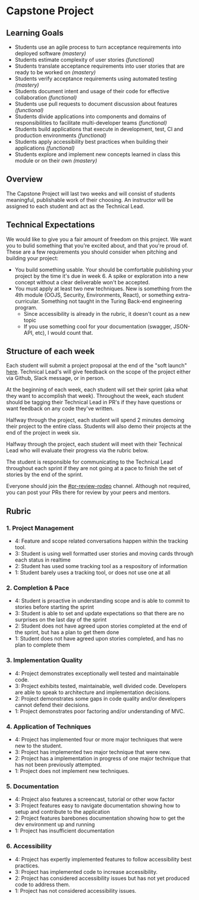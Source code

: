 Capstone Project
==============

Learning Goals
------------
*   Students use an agile process to turn acceptance requirements into deployed software *(mastery)*
*   Students estimate complexity of user stories *(functional)*
*   Students translate acceptance requirements into user stories that are ready to be worked on *(mastery)*
*   Students verify acceptance requirements using automated testing *(mastery)*
*   Students document intent and usage of their code for effective collaboration *(functional)*
*   Students use pull requests to document discussion about features *(functional)*
*   Students divide applications into components and domains of responsibilities to facilitate multi-developer teams *(functional)*
*   Students build applications that execute in development, test, CI and production environments *(functional)*
*   Students apply accessibility best practices when building their applications *(functional)*
*   Students explore and implement new concepts learned in class this module or on their own *(mastery)*

Overview
------------

The Capstone Project will last two weeks and will consist of students meaningful, publishable work of their choosing. An instructor will be assigned to each student and act as the Technical Lead.

Technical Expectations
---------------------

We would like to give you a fair amount of freedom on this project. We want you to bulid something that you're excited about, and that you're proud of. These are a few requirements you should consider when pitching and building your project:

*   You build something usable. Your should be comfortable publishing your project by the time it's due in week 6. A spike or exploration into a new concept without a clear deliverable won't be accepted.
*   You must apply at least two new techniques. New is something from the 4th module (OOJS, Security, Environments, React), or something extra-curricular. Something not taught in the Turing Back-end engineering program.
	-   Since accessibility is already in the rubric, it doesn't count as a new topic
	-   If you use something cool for your documentation (swagger, JSON-API, etc), I would count that.

Structure of each week
------------

Each student will submit a project proposal at the end of the "soft launch" [here](https://github.com/turingschool/ruby-submissions/tree/master/1701-b/4module/capstone_projects/project_proposals). Technical Lead's will give feedback on the scope of the project either via Github, Slack message, or in person.

At the beginning of each week, each student will set their sprint (aka what they want to accomplish that week). Throughout the week, each student should be tagging their Technical Lead in PR's if they have questions or want feedback on any code they've written. 

Halfway through the project, each student will spend 2 minutes demoing their project to the entire class. Students will also demo their projects at the end of the project in week six.

Halfway through the project, each student will meet with their Technical Lead who will evaluate their progress via the rubric below.

The student is responsible for communicating to the Technical Lead throughout each sprint if they are not going at a pace to finish the set of stories by the end of the sprint.

Everyone should join the [#pr-review-rodeo](slack://channel?team=T029P2S9M&id=C1S7U66MB) channel. Although not required, you can post your PRs there for review by your peers and mentors.


Rubric
------------

### 1. Project Management

*   4: Feature and scope related conversations happen within the tracking tool.
*   3: Student is using well formatted user stories and moving cards through each status in realtime
*   2: Student has used some tracking tool as a respository of information
*   1: Student barely uses a tracking tool, or does not use one at all

### 2. Completion & Pace

*   4: Student is proactive in understanding scope and is able to commit to stories before starting the sprint
*   3: Student is able to set and update expectations so that there are no surprises on the last day of the sprint
*   2: Student does not have agreed upon stories completed at the end of the sprint, but has a plan to get them done
*   1: Student does not have agreed upon stories completed, and has no plan to complete them

### 3. Implementation Quality

*   4: Project demonstrates exceptionally well tested and maintainable code.
*   3: Project exhibits tested, maintainable, well divided code. Developers are able to speak to architecture and implementation decisions.
*   2: Project demonstrates some gaps in code quality and/or developers cannot defend their decisions.
*   1: Project demonstrates poor factoring and/or understanding of MVC.

### 4. Application of Techniques

*   4: Project has implemented four or more major techniques that were new to the student.
*   3: Project has implemented two major technique that were new.
*   2: Project has a implementation in progress of one major technique that has not been previously attempted.
*   1: Project does not implement new techniques.

### 5. Documentation

*   4: Project also features a screencast, tutorial or other wow factor
*   3: Project features easy to navigate documentation showing how to setup and contribute to the application
*   2: Project features barebones documentation showing how to get the dev environment up and running
*   1: Project has insufficient documentation

### 6. Accessibility

*   4: Project has expertly implemented features to follow accessibility best practices.
*   3: Project has implemented code to increase accessibility.
*   2: Project has considered accessibility issues but has not yet produced code to address them.
*   1: Project has not considered accessibility issues.
